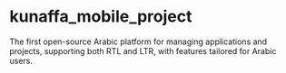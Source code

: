 # kunaffa_mobile_project
The first open-source Arabic platform for managing applications and projects, supporting both RTL and LTR, with features tailored for Arabic users.
